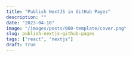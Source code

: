 ```yaml
---
title: "Publish NextJS in GitHub Pages"
description: ""
date: "2023-04-18"
image: "/images/posts/000-template/cover.png"
slug: publish-nextjs-github-pages
tags: ["react", "nextjs"]
draft: true
---
```

